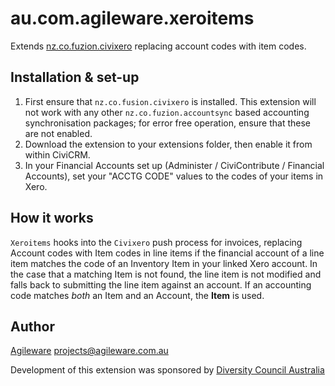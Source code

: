 au.com.agileware.xeroitems
==========================

Extends
[nz.co.fuzion.civixero](https://github.com/eileenmcnaughton/nz.co.fuzion.civixero)
replacing account codes with item codes.

Installation & set-up
---------------------

1. First ensure that `nz.co.fusion.civixero` is installed.  This extension will
   not work with any other `nz.co.fuzion.accountsync` based accounting
   synchronisation packages; for error free operation, ensure that these are not
   enabled.
2. Download the extension to your extensions folder, then enable it from within
   CiviCRM.
3. In your Financial Accounts set up (Administer / CiviContribute /
   Financial Accounts), set your "ACCTG CODE" values to the codes of your items
   in Xero.

How it works
------------

`Xeroitems` hooks into the `Civixero` push process for invoices, replacing
Account codes with Item codes in line items if the financial account of a line
item matches the code of an Inventory Item in your linked Xero account. In the
case that a matching Item is not found, the line item is not modified and falls
back to submitting the line item against an account. If an accounting code
matches *both* an Item and an Account, the **Item** is used.

Author
------

[Agileware](https://agileware.com.au) <projects@agileware.com.au>

Development of this extension was sponsored by
[Diversity Council Australia](https://www.dca.org.au)
